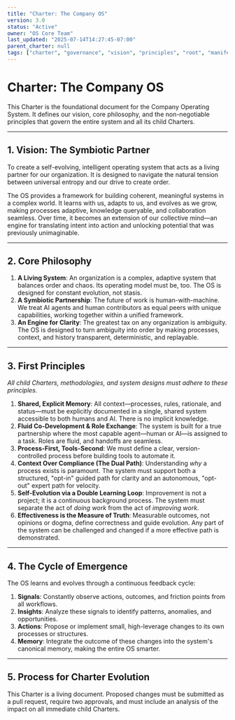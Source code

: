 ```yaml
---
title: "Charter: The Company OS"
version: 3.0
status: "Active"
owner: "OS Core Team"
last_updated: "2025-07-14T14:27:45-07:00"
parent_charter: null
tags: ["charter", "governance", "vision", "principles", "root", "manifesto"]
---
```


# **Charter: The Company OS**

This Charter is the foundational document for the Company Operating System. It defines our vision, core philosophy, and the non-negotiable principles that govern the entire system and all its child Charters.

---

## **1. Vision: The Symbiotic Partner**

To create a self-evolving, intelligent operating system that acts as a living partner for our organization. It is designed to navigate the natural tension between universal entropy and our drive to create order.

The OS provides a framework for building coherent, meaningful systems in a complex world. It learns with us, adapts to us, and evolves as we grow, making processes adaptive, knowledge queryable, and collaboration seamless. Over time, it becomes an extension of our collective mind—an engine for translating intent into action and unlocking potential that was previously unimaginable.

---

## **2. Core Philosophy**

1.  **A Living System**: An organization is a complex, adaptive system that balances order and chaos. Its operating model must be, too. The OS is designed for constant evolution, not stasis.
2.  **A Symbiotic Partnership**: The future of work is human-with-machine. We treat AI agents and human contributors as equal peers with unique capabilities, working together within a unified framework.
3.  **An Engine for Clarity**: The greatest tax on any organization is ambiguity. The OS is designed to turn ambiguity into order by making processes, context, and history transparent, deterministic, and replayable.

---

## **3. First Principles**

*All child Charters, methodologies, and system designs must adhere to these principles.*

1.  **Shared, Explicit Memory**: All context—processes, rules, rationale, and status—must be explicitly documented in a single, shared system accessible to both humans and AI. There is no implicit knowledge.
2.  **Fluid Co-Development & Role Exchange**: The system is built for a true partnership where the most capable agent—human or AI—is assigned to a task. Roles are fluid, and handoffs are seamless.
3.  **Process-First, Tools-Second**: We must define a clear, version-controlled process before building tools to automate it.
4.  **Context Over Compliance (The Dual Path)**: Understanding *why* a process exists is paramount. The system must support both a structured, "opt-in" guided path for clarity and an autonomous, "opt-out" expert path for velocity.
5.  **Self-Evolution via a Double Learning Loop**: Improvement is not a project; it is a continuous background process. The system must separate the act of *doing work* from the act of *improving work*.
6.  **Effectiveness is the Measure of Truth**: Measurable outcomes, not opinions or dogma, define correctness and guide evolution. Any part of the system can be challenged and changed if a more effective path is demonstrated.

---

## **4. The Cycle of Emergence**

The OS learns and evolves through a continuous feedback cycle:

1.  **Signals**: Constantly observe actions, outcomes, and friction points from all workflows.
2.  **Insights**: Analyze these signals to identify patterns, anomalies, and opportunities.
3.  **Actions**: Propose or implement small, high-leverage changes to its own processes or structures.
4.  **Memory**: Integrate the outcome of these changes into the system's canonical memory, making the entire OS smarter.

---

## **5. Process for Charter Evolution**

This Charter is a living document. Proposed changes must be submitted as a pull request, require two approvals, and must include an analysis of the impact on all immediate child Charters.
